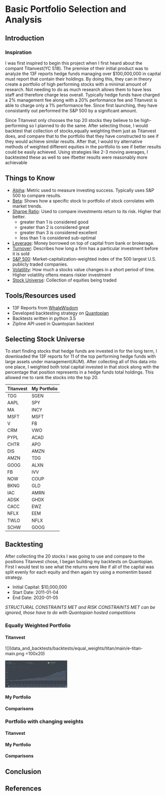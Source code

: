 # Basic Portfolio Selection and Analysis

## Introduction
### Inspiration
I was first inspired to begin this project when I first heard about the compant Titanvest(YC S18). The premise of their initial product was to analyze the 13F reports hedge funds managing over $100,000,000 in capital must report that contain their holdings. By doing this, they can in theory create a portfolio of high performing stocks with a minimal amount of research. Not needing to do as much research allows them to have less staff and therefore charge less overall. Typically hedge funds have charged a 2% management fee along with a 20% performance fee and Titanvest is able to charge only a 1% performance fee. Since first launching, they have consistantly out performed the S&P 500 by a significant amount.

Since Titanvest only chooses the top 20 stocks they believe to be high-performing so I planned to do the same. After selecting those, I would backtest that collection of stocks,equally weighting them just as Titanvest does, and compare that to the portfolio that they have constructed to see if they would achieve similar results. After that, I would try alternative methods of weighted different equities in the portfolio to see if better results could be easily achieved. Using strategies like 2-3 moving averages, I backtested these as well to see ifbetter results were reasonably more achievable


## Things to Know
* [Alpha](https://www.investopedia.com/terms/a/alpha.asp): Metric used to measure investing success. Typically uses S&P 500 to compare results.
* [Beta](https://www.investopedia.com/terms/b/beta.asp): Shows how a specific stock to portfolio of stock corrolates with market trends.
* [Sharpe Ratio](https://www.investopedia.com/terms/s/sharperatio.asp): Used to compare investments return to its risk. Higher that better.
  * greater than 1 is considered good
  * greater than 2 is considered great
  * greater than 3 is considered excellent
  * less than 1 is considered sub-optimal
* [Leverage](https://www.investopedia.com/terms/l/leverage.asp): Money borrowed on top of capital from bank or brokerage.
* [Turnover](https://www.investopedia.com/terms/t/turnoverratio.asp): Describes how long a firm has a particular investment before it is sold
* [S&P 500](https://www.investopedia.com/terms/s/sp500.asp): Market-capitalization-weighted index of the 500 largest U.S. publicly traded companies.
* [Volatility](https://www.investopedia.com/terms/v/volatility.asp): How much a stocks value changes in a short period of time. Higher volatility oftens means riskier investment
* [Stock Universe](https://www.investopedia.com/terms/u/universeofsecurities.asp): Collection of equities being traded

## Tools/Resources used
* 13F Reports from [WhaleWisdom](https://whalewisdom.com/)
* Developed backtesting strategy on [Quantopian](https://www.quantopian.com/home)
* Backtests written in python 3.5
* Zipline API used in Quantopian backtest

## Selecting Stock Universe
To start finding stocks that hedge funds are invested in for the long term, I downloaded the 13F reports for 11 of the top performing hedge funds with large assets under management(AUM). After collecting all of this data into one place, I weighted both total capital invested in that stock along with the percentage that position represents in a hedge funds total holdings. This allowed me to rank the stocks into the top 20.

Titanvest | My Portfolio
--- | ---
TDG | SGEN
AAPL | SPY 
MA | INCY 
MSFT | MSFT 
V | FB
CRM | VWO 
PYPL | ACAD 
CHTR | APO 
DIS | AMZN
AMZN | TDG 
GOOG | ALXN 
FB | IVV 
NOW | COUP
BKNG | GLD 
IAC | AMRN 
ADSK | GHDX 
CACC | EWZ
NFLX | EEM 
TWLO | NFLX 
SCHW | GOOG


## Backtesting
After collecting the 20 stocks I was going to use and compare to the positions Titanvest chose, I began building my backtests on Quantopian. First I would test to see what the returns were like if all of the capital was split evenly for each equity and then again try using a momentim based strategy.

* Initial Capital: $10,000,000
* Start Date: 2011-01-04
* End Date: 2020-01-05

*STRUCTURAL CONSTRAINTS MET and RISK CONSTRAINTS MET can be ignored, those have to do with Quantopian hosted competitions*

### Equally Weighted Portfolio
#### Titanvest 
![](data_and_backtests/backtests/equal_weights/titan/main/e-titan-main.png =100x20)

<img src="data_and_backtests/backtests/equal_weights/titan/main/e-titan-main.png" alt="drawing" width="200"/>


#### My Portfolio

#### Comparisons

### Portfolio with changing weights
#### Titanvest

#### My Portfolio

#### Comparisons

## Conclusion

## References
